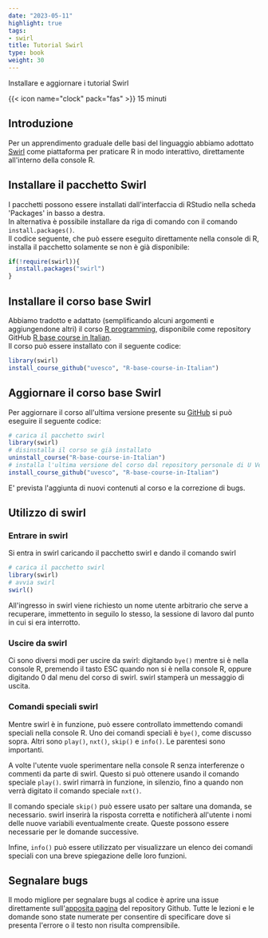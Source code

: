 ```yaml
---
date: "2023-05-11"
highlight: true
tags:
- swirl
title: Tutorial Swirl
type: book
weight: 30
---
```


Installare e aggiornare i tutorial Swirl

<!--more-->

{{< icon name="clock" pack="fas" >}} 15 minuti

## Introduzione

Per un apprendimento graduale delle basi del linguaggio abbiamo adottato [Swirl](https://swirlstats.com/) come piattaforma per praticare R in modo interattivo, direttamente all'interno della console R.

## Installare il pacchetto Swirl

I pacchetti possono essere installati dall'interfaccia di RStudio nella scheda 'Packages' in basso a destra.<br> In alternativa è possibile installare da riga di comando con il comando `install.packages()`.<br> Il codice seguente, che può essere eseguito direttamente nella console di R, installa il pacchetto solamente se non è già disponibile:<br>

``` r
if(!require(swirl)){
  install.packages("swirl")
}
```

## Installare il corso base Swirl

Abbiamo tradotto e adattato (semplificando alcuni argomenti e aggiungendone altri) il corso [R programming](https://github.com/swirldev/R_Programming_E), disponibile come repository GitHub [R base course in Italian](https://github.com/uvesco/R-base-course-in-Italian/).<br> Il corso può essere installato con il seguente codice:

``` r
library(swirl)
install_course_github("uvesco", "R-base-course-in-Italian")
```

## Aggiornare il corso base Swirl

Per aggiornare il corso all'ultima versione presente su [GitHub](https://github.com/uvesco/R-base-course-in-Italian/) si può eseguire il seguente codice:

``` r
# carica il pacchetto swirl
library(swirl)
# disinstalla il corso se già installato
uninstall_course("R-base-course-in-Italian")
# installa l'ultima versione del corso dal repository personale di U Vesco
install_course_github("uvesco", "R-base-course-in-Italian")
```

E' prevista l'aggiunta di nuovi contenuti al corso e la correzione di bugs.

## Utilizzo di swirl

### Entrare in swirl

Si entra in swirl caricando il pacchetto swirl e dando il comando swirl

``` r
# carica il pacchetto swirl
library(swirl)
# avvia swirl
swirl()
```

All'ingresso in swirl viene richiesto un nome utente arbitrario che serve a recuperare, immettento in seguilo lo stesso, la sessione di lavoro dal punto in cui si era interrotto.

### Uscire da swirl

Ci sono diversi modi per uscire da swirl: digitando `bye()` mentre si è nella console R, premendo il tasto ESC quando non si è nella console R, oppure digitando 0 dal menu del corso di swirl. swirl stamperà un messaggio di uscita.

### Comandi speciali swirl

Mentre swirl è in funzione, può essere controllato immettendo comandi speciali nella console R. Uno dei comandi speciali è `bye()`, come discusso sopra. Altri sono `play()`, `nxt()`, `skip()` e `info()`. Le parentesi sono importanti.

A volte l'utente vuole sperimentare nella console R senza interferenze o commenti da parte di swirl. Questo si può ottenere usando il comando speciale `play()`. swirl rimarrà in funzione, in silenzio, fino a quando non verrà digitato il comando speciale `nxt()`.

Il comando speciale `skip()` può essere usato per saltare una domanda, se necessario. swirl inserirà la risposta corretta e notificherà all'utente i nomi delle nuove variabili eventualmente create. Queste possono essere necessarie per le domande successive.

Infine, `info()` può essere utilizzato per visualizzare un elenco dei comandi speciali con una breve spiegazione delle loro funzioni.

## Segnalare bugs

Il modo migliore per segnalare bugs al codice è aprire una issue direttamente sull'[apposita pagina](https://github.com/uvesco/R-base-course-in-Italian/issues) del repository Github. Tutte le lezioni e le domande sono state numerate per consentire di specificare dove si presenta l'errore o il testo non risulta comprensibile.
